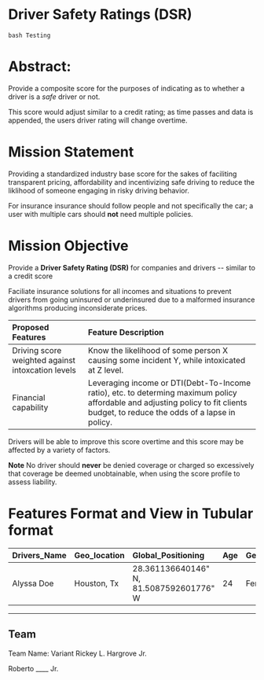 # Driver Safety Ratings (DSR)

``bash
 Testing
``

# Abstract: 
Provide a composite score for the purposes of indicating as to whether a driver is a *safe* driver or not.

This score would adjust similar to a credit rating; as time passes and data is appended, the users driver rating will change overtime.


# Mission Statement

Providing a standardized industry base score for the sakes of faciliting transparent pricing, affordability and incentivizing safe driving to reduce the liklihood of someone engaging in risky driving behavior.

For insurance insurance should follow people and not specifically the car; a user with multiple cars should __not__ need multiple policies.


# Mission Objective

Provide a __Driver Safety Rating (DSR)__ for companies and drivers -- similar to a credit score


Faciliate insurance solutions for all incomes and situations to prevent drivers from going uninsured or underinsured due to a malformed insurance algorithms producing inconsiderate prices.


|**Proposed Features**|Feature Description|
|:--|:--|
|Driving score weighted against intoxcation levels| Know the likelihood of some person X causing some incident Y, while intoxicated at Z level.
|Financial capability| Leveraging income or DTI(Debt-To-Income ratio), etc. to determing maximum policy affordable and adjusting policy to fit clients budget, to reduce the odds of a lapse in policy.

Drivers will be able to improve this score overtime and this score may be affected by a variety of factors.

__Note__
No driver should **never** be denied coverage or charged so excessively that coverage be deemed unobtainable, when using the score profile to assess liability.


# Features Format and View in Tubular format


|Drivers_Name|Geo_location|Global_Positioning|Age|Gender|Relationship|Children|Education_Level|Education_Specializtion|Annual_Income|Debt|DTI_ratio|Intoxication_risk|Disability|Vision|Criminal_History|Criminal_Status|Auto_Claims_for_Bodily_Injury|Auto_Claims_for_Property_Damage|Auto_Claims_for_uninsured_motorist_bodily_injury|Auto_Claims_for_comprehensive|Auto_Claims_for_collission|Miles_driven|GPS_Trackable|
|:--|:--|:-|:--|:--|:--|:--|:--|:--|:--|:--|:--|:--|:--|:--|:--|:--|:--|:--|:--|:--|:--|:--|:--|
|Alyssa Doe|Houston, Tx|28.361136640146" N, 81.5087592601776" W|24|Female|Married|5|Bachelor|Arts|300000|33777|0.11259|0.09|None|2020|None|None|0|0|0|0|0|3400|False|

---
Team
---
Team Name: Variant
Rickey L. Hargrove Jr.

Roberto ____ Jr.
